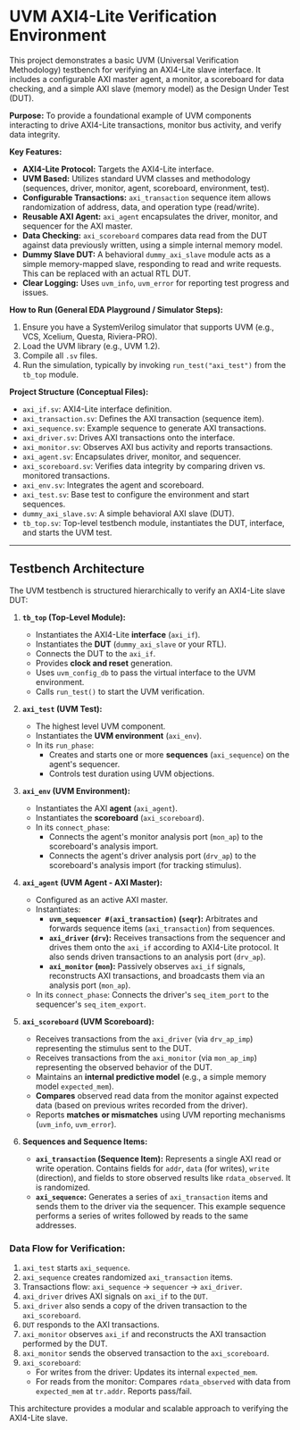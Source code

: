 # UVM AXI4-Lite Verification Environment

This project demonstrates a basic UVM (Universal Verification Methodology) testbench for verifying an AXI4-Lite slave interface. It includes a configurable AXI master agent, a monitor, a scoreboard for data checking, and a simple AXI slave (memory model) as the Design Under Test (DUT).

**Purpose:**
To provide a foundational example of UVM components interacting to drive AXI4-Lite transactions, monitor bus activity, and verify data integrity.

**Key Features:**

*   **AXI4-Lite Protocol:** Targets the AXI4-Lite interface.
*   **UVM Based:** Utilizes standard UVM classes and methodology (sequences, driver, monitor, agent, scoreboard, environment, test).
*   **Configurable Transactions:** `axi_transaction` sequence item allows randomization of address, data, and operation type (read/write).
*   **Reusable AXI Agent:** `axi_agent` encapsulates the driver, monitor, and sequencer for the AXI master.
*   **Data Checking:** `axi_scoreboard` compares data read from the DUT against data previously written, using a simple internal memory model.
*   **Dummy Slave DUT:** A behavioral `dummy_axi_slave` module acts as a simple memory-mapped slave, responding to read and write requests. This can be replaced with an actual RTL DUT.
*   **Clear Logging:** Uses `uvm_info`, `uvm_error` for reporting test progress and issues.

**How to Run (General EDA Playground / Simulator Steps):**

1.  Ensure you have a SystemVerilog simulator that supports UVM (e.g., VCS, Xcelium, Questa, Riviera-PRO).
2.  Load the UVM library (e.g., UVM 1.2).
3.  Compile all `.sv` files.
4.  Run the simulation, typically by invoking `run_test("axi_test")` from the `tb_top` module.

**Project Structure (Conceptual Files):**

*   `axi_if.sv`: AXI4-Lite interface definition.
*   `axi_transaction.sv`: Defines the AXI transaction (sequence item).
*   `axi_sequence.sv`: Example sequence to generate AXI transactions.
*   `axi_driver.sv`: Drives AXI transactions onto the interface.
*   `axi_monitor.sv`: Observes AXI bus activity and reports transactions.
*   `axi_agent.sv`: Encapsulates driver, monitor, and sequencer.
*   `axi_scoreboard.sv`: Verifies data integrity by comparing driven vs. monitored transactions.
*   `axi_env.sv`: Integrates the agent and scoreboard.
*   `axi_test.sv`: Base test to configure the environment and start sequences.
*   `dummy_axi_slave.sv`: A simple behavioral AXI slave (DUT).
*   `tb_top.sv`: Top-level testbench module, instantiates the DUT, interface, and starts the UVM test.

---

## Testbench Architecture

The UVM testbench is structured hierarchically to verify an AXI4-Lite slave DUT:

1.  **`tb_top` (Top-Level Module):**
    *   Instantiates the AXI4-Lite **interface** (`axi_if`).
    *   Instantiates the **DUT** (`dummy_axi_slave` or your RTL).
    *   Connects the DUT to the `axi_if`.
    *   Provides **clock and reset** generation.
    *   Uses `uvm_config_db` to pass the virtual interface to the UVM environment.
    *   Calls `run_test()` to start the UVM verification.

2.  **`axi_test` (UVM Test):**
    *   The highest level UVM component.
    *   Instantiates the **UVM environment** (`axi_env`).
    *   In its `run_phase`:
        *   Creates and starts one or more **sequences** (`axi_sequence`) on the agent's sequencer.
        *   Controls test duration using UVM objections.

3.  **`axi_env` (UVM Environment):**
    *   Instantiates the AXI **agent** (`axi_agent`).
    *   Instantiates the **scoreboard** (`axi_scoreboard`).
    *   In its `connect_phase`:
        *   Connects the agent's monitor analysis port (`mon_ap`) to the scoreboard's analysis import.
        *   Connects the agent's driver analysis port (`drv_ap`) to the scoreboard's analysis import (for tracking stimulus).

4.  **`axi_agent` (UVM Agent - AXI Master):**
    *   Configured as an active AXI master.
    *   Instantiates:
        *   **`uvm_sequencer #(axi_transaction)` (`seqr`):** Arbitrates and forwards sequence items (`axi_transaction`) from sequences.
        *   **`axi_driver` (`drv`):** Receives transactions from the sequencer and drives them onto the `axi_if` according to AXI4-Lite protocol. It also sends driven transactions to an analysis port (`drv_ap`).
        *   **`axi_monitor` (`mon`):** Passively observes `axi_if` signals, reconstructs AXI transactions, and broadcasts them via an analysis port (`mon_ap`).
    *   In its `connect_phase`: Connects the driver's `seq_item_port` to the sequencer's `seq_item_export`.

5.  **`axi_scoreboard` (UVM Scoreboard):**
    *   Receives transactions from the `axi_driver` (via `drv_ap_imp`) representing the stimulus sent to the DUT.
    *   Receives transactions from the `axi_monitor` (via `mon_ap_imp`) representing the observed behavior of the DUT.
    *   Maintains an **internal predictive model** (e.g., a simple memory model `expected_mem`).
    *   **Compares** observed read data from the monitor against expected data (based on previous writes recorded from the driver).
    *   Reports **matches or mismatches** using UVM reporting mechanisms (`uvm_info`, `uvm_error`).

6.  **Sequences and Sequence Items:**
    *   **`axi_transaction` (Sequence Item):** Represents a single AXI read or write operation. Contains fields for `addr`, `data` (for writes), `write` (direction), and fields to store observed results like `rdata_observed`. It is randomized.
    *   **`axi_sequence`:** Generates a series of `axi_transaction` items and sends them to the driver via the sequencer. This example sequence performs a series of writes followed by reads to the same addresses.

### Data Flow for Verification:

1.  `axi_test` starts `axi_sequence`.
2.  `axi_sequence` creates randomized `axi_transaction` items.
3.  Transactions flow: `axi_sequence` -> `sequencer` -> `axi_driver`.
4.  `axi_driver` drives AXI signals on `axi_if` to the `DUT`.
5.  `axi_driver` also sends a copy of the driven transaction to the `axi_scoreboard`.
6.  `DUT` responds to the AXI transactions.
7.  `axi_monitor` observes `axi_if` and reconstructs the AXI transaction performed by the DUT.
8.  `axi_monitor` sends the observed transaction to the `axi_scoreboard`.
9.  `axi_scoreboard`:
    *   For writes from the driver: Updates its internal `expected_mem`.
    *   For reads from the monitor: Compares `rdata_observed` with data from `expected_mem` at `tr.addr`. Reports pass/fail.

This architecture provides a modular and scalable approach to verifying the AXI4-Lite slave.
